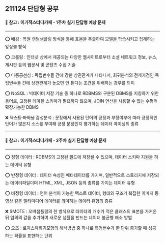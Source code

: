 ## 211124 단답형 공부
#### 📖 참고 : 이기적스터디카페 - 1주차 실기 단답형 예상 문제  

-----------

⭕ 배깅 : 복원 랜덤샘플링 방식을 통해 표본을 추출하여 모델을 학습시키고 집계하는 앙상블 방식  

⭕ 크롤링 : 인터넷 상에서 제공되는 다양한 웹사이트로부터 소셜 네트워크 정보, 뉴스, 게시판 등의 웹문서 및 콘텐츠 수집 기술  

⭕ 다중공선성 : 독립변수들 간에 강한 상관관계가 나타나서, 회귀분석의 전제가정인 독립변수들 간에 상관관계가 높으면 안 된다는 조건을 위배하는 경우를 의미  

⭕ NoSQL : 빅데이터 저장 기술 중 하나로 RDBMS와 구분된 DBMS를 지칭하기 위한 용어로, 고정된 테이블 스키마가 필요하지 않으며, JOIN 연산을 사용할 수 없는 수평적 확장가능한 DBMS   

❌ ~~텍스트 마이닝~~ 감성분석 : 문장에서 사용된 단어의 긍정과 부정여부에 따라 긍정적인 단어가 많은지 소스를 부여해 긍정 문장인지 평가하는 데이터 마이닝의 종류 

-----------

#### 📖 참고 : 이기적스터디카페 - 2주차 실기 단답형 예상 문제  

-----------

⭕ 정형 데이터 : RDBMS의 고정된 필드에 저장될 수 있으며, 데이터 스키마 지원을 하는 데이터 유형  

⭕ 반정형 데이터 : 데이터 속성인 메타데이터를 가지며, 일반적으로 스토리지에 저장되는 데이터파일이며 HTML, XML, JSON 등의 종류를 가지는 데이터 유형  

⭕ 비정형 데이터 : 언어 분석이 가능한 텍스트 데이터, 형태와 구조가 복잡한 이미지 동영상 같은 멀티미디어 데이터를 의미하는 데이터 유형의 종류  

❌ SMOTE : 오버샘플링의 한 방식으로 데이터의 개수가 적은 클래스의 표본을 가져온 뒤 임의의 값을 추가하여 새로운 샘플을 만드는 데이터 불균형 해소 방법  

⭕ 오즈 : 로지스틱회귀모형의 해석방법 중 하나로 특정변수가 한 단위 증가할 때 성공하는 확률을 표현하는 단위   